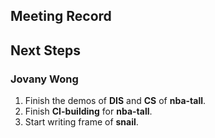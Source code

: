 ## Meeting Record


## Next Steps
### Jovany Wong
1. Finish the demos of **DIS** and **CS** of **nba-tall**.
2. Finish **CI-building** for **nba-tall**.
3. Start writing frame of **snail**.
